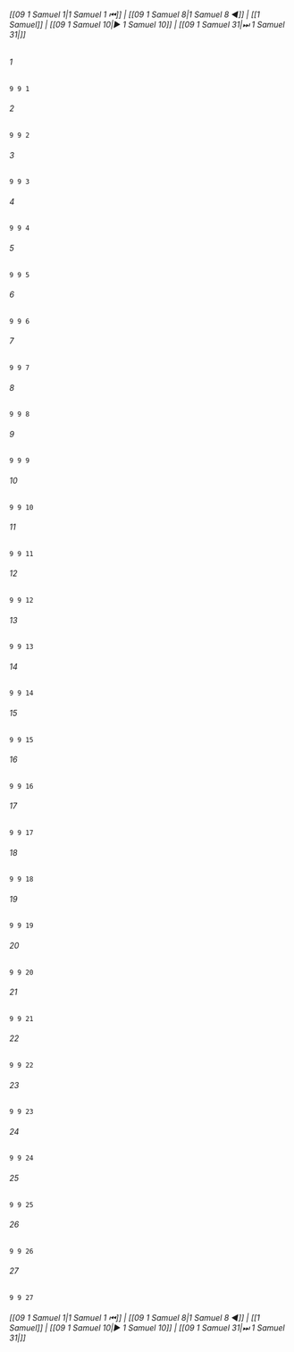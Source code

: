 
###### [[09 1 Samuel 1|1 Samuel 1 ⏮]] | [[09 1 Samuel 8|1 Samuel 8 ◀]] | [[1 Samuel]] | [[09 1 Samuel 10|▶ 1 Samuel 10]] | [[09 1 Samuel 31|⏭ 1 Samuel 31|]]

###### 1
``` verse
9 9 1 
```
###### 2
``` verse
9 9 2 
```
###### 3
``` verse
9 9 3 
```
###### 4
``` verse
9 9 4 
```
###### 5
``` verse
9 9 5 
```
###### 6
``` verse
9 9 6 
```
###### 7
``` verse
9 9 7 
```
###### 8
``` verse
9 9 8 
```
###### 9
``` verse
9 9 9 
```
###### 10
``` verse
9 9 10 
```
###### 11
``` verse
9 9 11 
```
###### 12
``` verse
9 9 12 
```
###### 13
``` verse
9 9 13 
```
###### 14
``` verse
9 9 14 
```
###### 15
``` verse
9 9 15 
```
###### 16
``` verse
9 9 16 
```
###### 17
``` verse
9 9 17 
```
###### 18
``` verse
9 9 18 
```
###### 19
``` verse
9 9 19 
```
###### 20
``` verse
9 9 20 
```
###### 21
``` verse
9 9 21 
```
###### 22
``` verse
9 9 22 
```
###### 23
``` verse
9 9 23 
```
###### 24
``` verse
9 9 24 
```
###### 25
``` verse
9 9 25 
```
###### 26
``` verse
9 9 26 
```
###### 27
``` verse
9 9 27 
```

###### [[09 1 Samuel 1|1 Samuel 1 ⏮]] | [[09 1 Samuel 8|1 Samuel 8 ◀]] | [[1 Samuel]] | [[09 1 Samuel 10|▶ 1 Samuel 10]] | [[09 1 Samuel 31|⏭ 1 Samuel 31|]]

